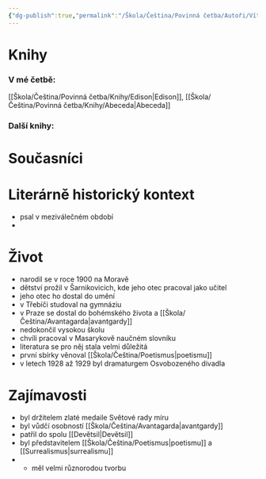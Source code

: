 ```yaml
---
{"dg-publish":true,"permalink":"/Škola/Čeština/Povinná četba/Autoři/Vítězslav Nezval/","tags":["Autor","Literatura","Člověk"],"created":"2023-11-28T11:56:56.079+01:00","updated":"2024-05-21T22:35:48.335+02:00"}
---
```


# Knihy
### V mé četbě:
[[Škola/Čeština/Povinná četba/Knihy/Edison\|Edison]], [[Škola/Čeština/Povinná četba/Knihy/Abeceda\|Abeceda]]
### Další knihy:
# Současníci
# Literárně historický kontext
- psal v meziválečném období
- 
# Život
- narodil se v roce 1900 na Moravě
- dětství prožil v Šarnikovicích, kde jeho otec pracoval jako učitel
- jeho otec ho dostal do umění
- v Třebíči studoval na gymnáziu
- v Praze se dostal do bohémského života a [[Škola/Čeština/Avantagarda\|avantgardy]]
- nedokončil vysokou školu
- chvíli pracoval v Masarykově naučném slovníku
- literatura se pro něj stala velmi důležitá
- první sbírky věnoval [[Škola/Čeština/Poetismus\|poetismu]]
- v letech 1928 až 1929 byl dramaturgem Osvobozeného divadla 
# Zajímavosti
- byl držitelem zlaté medaile Světové rady míru
- byl vůdčí osobností [[Škola/Čeština/Avantagarda\|avantgardy]]
- patřil do spolu [[Devětsil\|Devětsil]]
- byl představitelem [[Škola/Čeština/Poetismus\|poetismu]] a [[Surrealismus\|surrealismu]]
- - měl velmi různorodou tvorbu